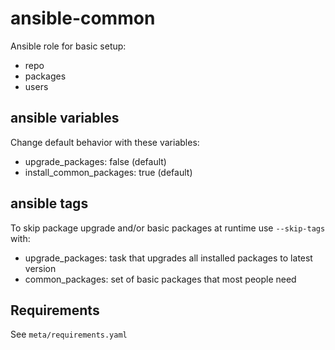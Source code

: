 # ansible-common

Ansible role for basic setup:

* repo
* packages
* users

## ansible variables

Change default behavior with these variables:

* upgrade_packages: false (default)
* install_common_packages: true (default)


## ansible tags

To skip package upgrade and/or basic packages at runtime use `--skip-tags` with:

* upgrade_packages: task that upgrades all installed packages to latest version
* common_packages: set of basic packages that most people need

## Requirements

See `meta/requirements.yaml`


